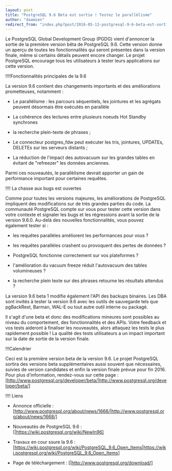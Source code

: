 ```yaml
---
layout: post
title: "PostgreSQL 9.6 Beta est sortie ! Testez le parallèlisme"
author: "daamien"
redirect_from: "index.php?post/2016-05-13-postgresql-9-6-beta-est-sortie-testez-le-parallelisme "
---
```




Le PostgreSQL Global Development Group (PGDG) vient d'annoncer la sortie de la première version bêta de PostgreSQL 9.6. Cette version donne un aperçu de toutes les fonctionnalités qui seront présentes dans la version finale, même si certains détails peuvent encore changer. Le projet PostgreSQL encourage tous les utilisateurs à tester leurs applications sur cette version.



!!!!Fonctionnalités principales de la 9.6



La version 9.6 contient des changements importants et des améliorations prometteuses, notamment :



* Le parallélisme : les parcours séquentiels, les jointures et les agrégats peuvent désormais être exécutés en parallèle

* La cohérence des lectures entre plusieurs noeuds Hot Standby synchrones

* la recherche plein-texte de phrases ;

* Le connecteur postgres_fdw peut exécuter les tris, jointures, UPDATEs, DELETEs sur les serveurs distants ;

* La réduction de l'impact des autovacuum sur les grandes tables en évitant de "refreezer" les données anciennes.



Parmi ces nouveautés, le parallèlisme devrait apporter un gain de performance important pour certaines requêtes.



!!!! La chasse aux bugs est ouvertes



Comme pour toutes les versions majeures, les améliorations de PostgreSQL impliquent des modifications sur de très grandes parties du code. La communauté PostgreSQL compte sur vous pour tester cette version dans votre contexte et signaler les bugs et les régressions avant la sortie de la version 9.6.0. Au-delà des nouvelles fonctionnalités, vous pouvez également tester si :



* les requêtes parallèles améliorent les performances pour vous ?

* les requêtes parallèles crashent ou provoquent des pertes de données ?

* PostgreSQL fonctionne correctement sur vos plateformes ?

* l'amélioration du vacuum freeze réduit l'autovacuum des tables volumineuses ?

* la recherche plein texte sur des phrases retourne les résultats attendus ?



La version 9.6 beta 1 modifie également l'API des backups binaires. Les DBA sont invités à tester la version 9.6 avec les outils de sauvegarde tels que pgBackRest, Barman, WAL-E ou tout autre outil interne ou packagé.



Il s'agit d'une beta et donc des modifications mineures sont possibles au niveau du comportement, des fonctionnalités et des APIs. Votre feedback et vos tests aideront à finaliser les nouveautés, alors attaquez les tests le plus rapidement possible ! La qualité des tests utilisateurs  a un impact important sur la date de sortie de la version finale.



!!!Calendrier



Ceci est la première version beta de la version 9.6. Le projet PostgreSQL sortira des versions beta supplémentaires aussi souvent que nécessaires, suivies de version candidates et enfin la version finale prévue pour fin 2016. Pour plus d'information, rendez-vous sur cette page : [http://www.postgresql.org/developer/beta/|http://www.postgresql.org/developer/beta/]



!!!! Liens



* Annonce officielle : [http://www.postgresql.org/about/news/1668/|http://www.postgresql.org/about/news/1668/]

* Nouveautés de PostgreSQL 9.6 : [|https://wiki.postgresql.org/wiki/NewIn96]

* Travaux en cour ssure la 9.6 : [https://wiki.postgresql.org/wiki/PostgreSQL_9.6_Open_Items|https://wiki.postgresql.org/wiki/PostgreSQL_9.6_Open_Items]

* Page de téléchargement : [|http://www.postgresql.org/download/]